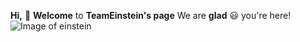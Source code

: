 **Hi,** 🤚
**Welcome** to **TeamEinstein's page**
We are **glad** 😃 you're here!
![Image of einstein](https://www.wallpapertip.com/wmimgs/138-1383679_einstein-wallpaper.jpg)
